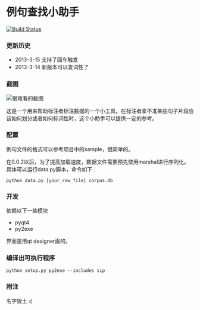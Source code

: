 例句查找小助手
=============

[![Build Status](https://api.travis-ci.org/Oneplus/example-sentence-retriever.png)](https://api.travis-ci.org/Oneplus/example-sentence-retriever)

### 更新历史

* 2013-3-15 支持了回车触发
* 2013-3-14 新版本可以查词性了

### 截图

![很难看的截图](https://raw.github.com/Oneplus/example-sentence-retriever/master/assets/figure.png)

这是一个用来帮助标注者标注数据的一个小工具。在标注者拿不准某些句子片段应该如何划分或者如何标词性时，这个小助手可以提供一定的参考。

### 配置

例句文件的格式可以参考项目中的sample，很简单的。

在0.0.2以后，为了提高加载速度，数据文件需要预先使用marshal进行序列化。具体可以运行data.py脚本，命令如下：

```
python data.py [your_raw_file] corpus.db
```

### 开发

依赖以下一些模块

* pyqt4
* py2exe

界面是用qt designer画的。

### 编译出可执行程序

```
python setup.py py2exe --includes sip
```

### 附注

名字很土 :(
